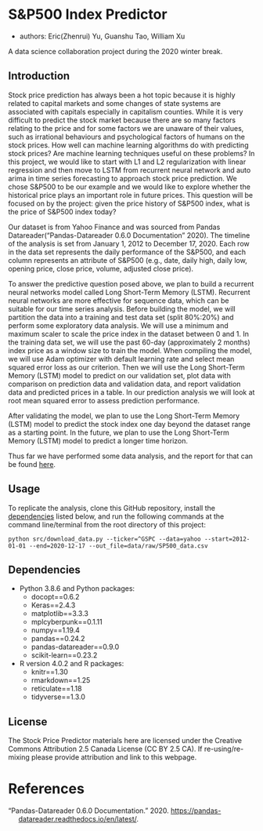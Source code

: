 
# S&P500 Index Predictor

-   authors: Eric(Zhenrui) Yu, Guanshu Tao, William Xu

A data science collaboration project during the 2020 winter break.

## Introduction

Stock price prediction has always been a hot topic because it is highly
related to capital markets and some changes of state systems are
associated with capitals especially in capitalism counties. While it is
very difficult to predict the stock market because there are so many
factors relating to the price and for some factors we are unaware of
their values, such as irrational behaviours and psychological factors of
humans on the stock prices. How well can machine learning algorithms do
with predicting stock prices? Are machine learning techniques useful on
these problems? In this project, we would like to start with L1 and L2
regularization with linear regression and then move to LSTM from
recurrent neural network and auto arima in time series forecasting to
approach stock price prediction. We chose S&P500 to be our example and
we would like to explore whether the historical price plays an important
role in future prices. This question will be focused on by the project:
given the price history of S&P500 index, what is the price of S&P500
index today?

Our dataset is from Yahoo Finance and was sourced from Pandas
Datareader(“Pandas-Datareader 0.6.0 Documentation” 2020). The timeline
of the analysis is set from January 1, 2012 to December 17, 2020. Each
row in the data set represents the daily performance of the S&P500, and
each column represents an attribute of S&P500 (e.g., date, daily high,
daily low, opening price, close price, volume, adjusted close price).

To answer the predictive question posed above, we plan to build a
recurrent neural networks model called Long Short-Term Memory (LSTM).
Recurrent neural networks are more effective for sequence data, which
can be suitable for our time series analysis. Before building the model,
we will partition the data into a training and test data set (split
80%:20%) and perform some exploratory data analysis. We will use a
minimum and maximum scaler to scale the price index in the dataset
between 0 and 1. In the training data set, we will use the past 60-day
(approximately 2 months) index price as a window size to train the
model. When compiling the model, we will use Adam optimizer with default
learning rate and select mean squared error loss as our criterion. Then
we will use the Long Short-Term Memory (LSTM) model to predict on our
validation set, plot data with comparison on prediction data and
validation data, and report validation data and predicted prices in a
table. In our prediction analysis we will look at root mean squared
error to assess prediction performance.

After validating the model, we plan to use the Long Short-Term Memory
(LSTM) model to predict the stock index one day beyond the dataset range
as a starting point. In the future, we plan to use the Long Short-Term
Memory (LSTM) model to predict a longer time horizon.

Thus far we have performed some data analysis, and the report for that
can be found [here](src/analysis.ipynb).

## Usage

To replicate the analysis, clone this GitHub repository, install the
[dependencies](#dependencies) listed below, and run the following
commands at the command line/terminal from the root directory of this
project:

    python src/download_data.py --ticker=^GSPC --data=yahoo --start=2012-01-01 --end=2020-12-17 --out_file=data/raw/SP500_data.csv

## Dependencies

-   Python 3.8.6 and Python packages:
    -   docopt==0.6.2
    -   Keras==2.4.3
    -   matplotlib==3.3.3
    -   mplcyberpunk==0.1.11
    -   numpy==1.19.4
    -   pandas==0.24.2
    -   pandas-datareader==0.9.0
    -   scikit-learn==0.23.2
-   R version 4.0.2 and R packages:
    -   knitr==1.30
    -   rmarkdown==1.25
    -   reticulate==1.18
    -   tidyverse==1.3.0

## License

The Stock Price Predictor materials here are licensed under the Creative
Commons Attribution 2.5 Canada License (CC BY 2.5 CA). If
re-using/re-mixing please provide attribution and link to this webpage.

# References

<div id="refs" class="references csl-bib-body hanging-indent">

<div id="ref-pandas-datareader" class="csl-entry">

“Pandas-Datareader 0.6.0 Documentation.” 2020.
<https://pandas-datareader.readthedocs.io/en/latest/>.

</div>

</div>
